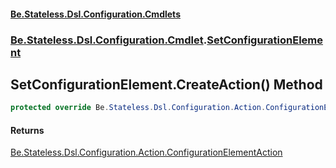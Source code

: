 #### [Be.Stateless.Dsl.Configuration.Cmdlets](README.md 'README')
### [Be.Stateless.Dsl.Configuration.Cmdlet](Be.Stateless.Dsl.Configuration.Cmdlet.md 'Be.Stateless.Dsl.Configuration.Cmdlet').[SetConfigurationElement](SetConfigurationElement.md 'Be.Stateless.Dsl.Configuration.Cmdlet.SetConfigurationElement')

## SetConfigurationElement.CreateAction() Method

```csharp
protected override Be.Stateless.Dsl.Configuration.Action.ConfigurationElementAction CreateAction();
```

#### Returns
[Be.Stateless.Dsl.Configuration.Action.ConfigurationElementAction](https://docs.microsoft.com/en-us/dotnet/api/Be.Stateless.Dsl.Configuration.Action.ConfigurationElementAction 'Be.Stateless.Dsl.Configuration.Action.ConfigurationElementAction')